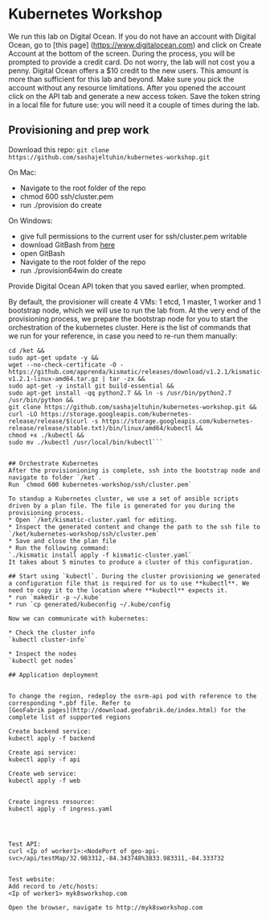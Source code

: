 # Kubernetes Workshop

We run this lab on Digital Ocean. If you do not have an account with Digital Ocean, go to [this page] (https://www.digitalocean.com) and click on Create Account at the bottom of the screen. During the process, you will be prompted to
provide a credit card. Do not worry, the lab will not cost you a penny. Digital Ocean offers a $10 credit to the new users.
This amount is more than sufficient for this lab and beyond. Make sure you pick the account without any resource limitations.
After you opened the account click on the API tab and generate a new access token. Save the token string in a local file for future use: you will need it a couple of times during the lab.

## Provisioning and prep work

Download this repo:
```git clone https://github.com/sashajeltuhin/kubernetes-workshop.git```

On Mac:
  * Navigate to the root folder of the repo
  * chmod 600 ssh/cluster.pem
  * run ./provision do create

On Windows:
  * give full permissions to the current user for ssh/cluster.pem writable 
  * download GitBash from [here](https://git-scm.com/downloads)
  * open GitBash
  * Navigate to the root folder of the repo
  * run ./provision64win do create
  

Provide Digital Ocean API token that you saved earlier, when prompted.

By default, the provisioner will create 4 VMs: 1 etcd, 1 master, 1 worker and 1 bootstrap node, which we will use to run the lab from.
At the very end of the provisioning process, we prepare the bootstrap node for you to start the orchestration of the kubernetes cluster. Here is the list of commands that we run for your reference, in case you need to re-run them manually:

```mkdir -p /ket &&
cd /ket &&
sudo apt-get update -y &&
wget --no-check-certificate -O - https://github.com/apprenda/kismatic/releases/download/v1.2.1/kismatic-v1.2.1-linux-amd64.tar.gz | tar -zx && 
sudo apt-get -y install git build-essential &&
sudo apt-get install -qq python2.7 && ln -s /usr/bin/python2.7 /usr/bin/python &&
git clone https://github.com/sashajeltuhin/kubernetes-workshop.git &&
curl -LO https://storage.googleapis.com/kubernetes-release/release/$(curl -s https://storage.googleapis.com/kubernetes-release/release/stable.txt)/bin/linux/amd64/kubectl &&
chmod +x ./kubectl &&
sudo mv ./kubectl /usr/local/bin/kubectl```


## Orchestrate Kubernetes  
After the provisionioning is complete, ssh into the bootstrap node and navigate to folder `/ket`.
Run `chmod 600 kubernetes-workshop/ssh/cluster.pem`

To standup a Kubernetes cluster, we use a set of ansible scripts driven by a plan file. The file is generated for you during the provisioning process.
* Open `/ket/kismatic-cluster.yaml for editing.
* Inspect the generated content and change the path to the ssh file to `/ket/kubernetes-workshop/ssh/cluster.pem`
* Save and close the plan file
* Run the following command:
`./kismatic install apply -f kismatic-cluster.yaml`
It takes about 5 minutes to produce a cluster of this configuration.

## Start using `kubectl`. During the cluster provisioning we generated a configuration file that is required for us to use **kubectl**. We need to copy it to the location where **kubectl** expects it.
* run `makedir -p ~/.kube`
* run `cp generated/kubeconfig ~/.kube/config

Now we can communicate with kubernetes:

* Check the cluster info
`kubectl cluster-info`

* Inspect the nodes
`kubectl get nodes`

## Application deployment


To change the region, redeploy the osrm-api pod with reference to the corresponding *.pbf file. Refer to
[GeoFabrik pages](http://download.geofabrik.de/index.html) for the complete list of supported regions

Create backend service:
kubectl apply -f backend

Create api service:
kubectl apply -f api

Create web service:
kubectl apply -f web


Create ingress resource:
kubectl apply -f ingress.yaml




Test API:
curl <Ip of worker1>:<NodePort of geo-api-svc>/api/testMap/32.983312,-84.343748%3B33.983311,-84.333732


Test website:
Add record to /etc/hosts:
<Ip of worker1>	myk8sworkshop.com

Open the browser, navigate to http://myk8sworkshop.com

